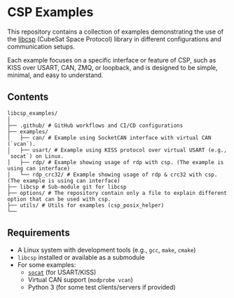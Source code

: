 # CSP Examples

This repository contains a collection of examples demonstrating the use of the [libcsp](https://github.com/libcsp/libcsp) (CubeSat Space Protocol) library in different configurations and communication setups.

Each example focuses on a specific interface or feature of CSP, such as KISS over USART, CAN, ZMQ, or loopback, and is designed to be simple, minimal, and easy to understand.

## Contents

```
libcsp_examples/
│
├── .github/ # GitHub workflows and CI/CD configurations
├── examples/
│   ├── can/ # Example using SocketCAN interface with virtual CAN (`vcan`).
│   ├── usart/ # Example using KISS protocol over virtual USART (e.g., `socat`) on Linux.
│   ├── rdp/ # Example showing usage of rdp with csp. (The example is using can interface)
│   └── rdp_crc32/ # Example showing usage of rdp & crc32 with csp. (The example is using can interface)
├── libcsp # Sub-module git for libcsp
├── options/ # The repository contain only a file to explain different option that can be used with csp.
├── utils/ # Utils for examples (csp_posix_helper)
└──
```

## Requirements

- A Linux system with development tools (e.g., `gcc`, `make`, `cmake`)
- `libcsp` installed or available as a submodule
- For some examples:
  - [`socat`](https://linux.die.net/man/1/socat) (for USART/KISS)
  - Virtual CAN support (`modprobe vcan`)
  - Python 3 (for some test clients/servers if provided)
